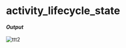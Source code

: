 # activity_lifecycle_state
***Output***
</br>
</br>
![ttt2](https://user-images.githubusercontent.com/47654151/111653565-21b12f80-8830-11eb-92ad-7b49bbcd3b90.gif)
